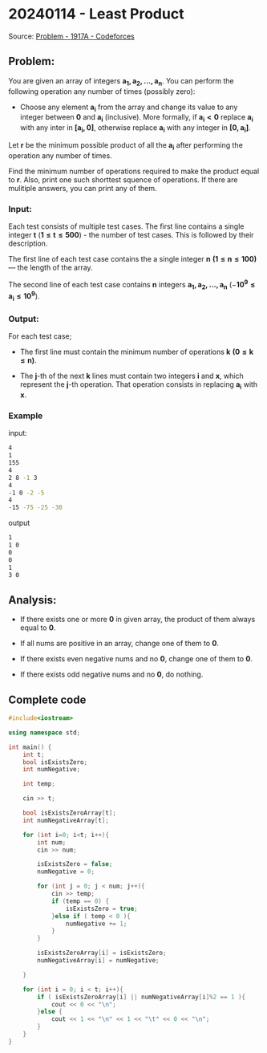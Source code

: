 # 20240114 - Least Product

Source: [Problem - 1917A - Codeforces](https://codeforces.com/problemset/problem/1917/A)

## Problem:

You are given an array of integers $\pmb{a_1,a_2,...,a_n}$. You can perform the following operation any number of times (possibly zero):

- Choose any element $\pmb{a_i}$ from the array and change its value to any integer between $\pmb{0}$ and $\pmb{a_i}$ (inclusive). More formally, if $\pmb{a_i<0}$ replace $\pmb{a_i}$ with any inter in $\pmb{[a_i,0]}$, otherwise replace $\pmb{a_i}$ with any integer in $\pmb{[0,a_i]}$.

Let $\pmb{r}$ be the minimum possible product of all the $\pmb{a_i}$ after performing the operation any number of times.

Find the minimum number of operations required to make the product equal to $\pmb{r}$. Also, print one such shorttest squence of operations. If there are mulitiple answers, you can print any of them.

### Input:

Each test consists of multiple test cases. The first line contains a single integer $\pmb{t}$
 ($\pmb{1≤t≤500}$) - the number of test cases. This is followed by their description.

The first line of each test case contains the a single integer $\pmb{n\ (1≤n≤100)}$ — the length of the array.

The second line of each test case contains $\pmb{n}$ integers  $\pmb{a_1,a_2,...,a_n}$ ($-\pmb{10^9\leq a_i\leq10^9}$).

### Output:

For each test case;

- The first line must contain the minimum number of operations $\pmb{k\ (0\leq k\leq n)}$.

- The $\pmb{j}$-th of the next $\pmb{k}$ lines must contain two integers $\pmb{i}$ and $\pmb{x}$, which represent the    $\pmb{j}$-th operation. That operation consists in replacing $\pmb{a_i}$ with $\pmb{x}$.

### Example

input:

```bash
4
1
155
4
2 8 -1 3
4
-1 0 -2 -5
4
-15 -75 -25 -30
```

output

```bash
1
1 0
0
0
1
3 0
```

## Analysis:

- If there exists one or more $\pmb{0}$ in given array, the product of them always equal to $\pmb{0}$. 

- If all nums are positive in an array, change one of them to $\pmb{0}$.

- If there exists even negative  nums and no $\pmb{0}$, change one of them to $\pmb{0}$.

- If there exists odd negative nums and no $\pmb{0}$, do nothing. 

## Complete code

```cpp
#include<iostream>

using namespace std;

int main() {
    int t;
    bool isExistsZero;
    int numNegative;

    int temp;

    cin >> t;

    bool isExistsZeroArray[t];
    int numNegativeArray[t];

    for (int i=0; i<t; i++){
        int num;
        cin >> num;

        isExistsZero = false;
        numNegative = 0;

        for (int j = 0; j < num; j++){
            cin >> temp;
            if (temp == 0) {
                isExistsZero = true;
            }else if ( temp < 0 ){
                numNegative += 1;
            }
        }

        isExistsZeroArray[i] = isExistsZero;
        numNegativeArray[i] = numNegative;

    }

    for (int i = 0; i < t; i++){
        if ( isExistsZeroArray[i] || numNegativeArray[i]%2 == 1 ){
            cout << 0 << "\n";
        }else {
            cout << 1 << "\n" << 1 << "\t" << 0 << "\n";
        }
    }
} 
```
